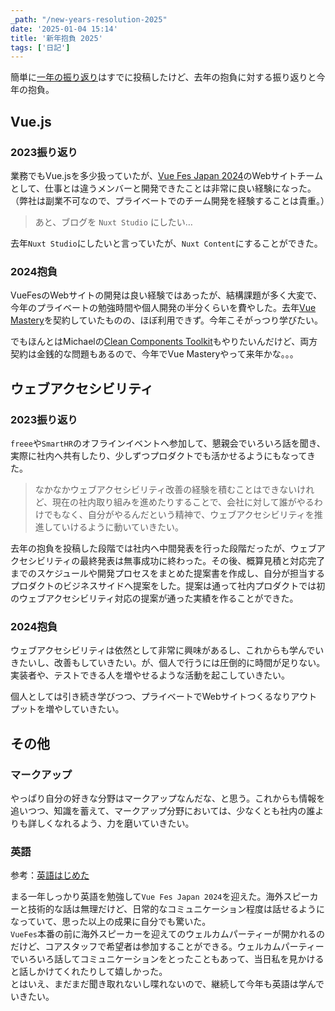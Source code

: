 ```yaml
---
_path: "/new-years-resolution-2025"
date: '2025-01-04 15:14'
title: '新年抱負 2025'
tags: ['日記']
---
```

簡単に[一年の振り返り](/look-back-2024)はすでに投稿したけど、去年の抱負に対する振り返りと今年の抱負。

## Vue.js

### 2023振り返り

業務でもVue.jsを多少扱っていたが、[Vue Fes Japan 2024](https://vuefes.jp/2024)のWebサイトチームとして、仕事とは違うメンバーと開発できたことは非常に良い経験になった。（弊社は副業不可なので、プライベートでのチーム開発を経験することは貴重。）

> あと、ブログを `Nuxt Studio` にしたい…

去年`Nuxt Studio`にしたいと言っていたが、`Nuxt Content`にすることができた。

### 2024抱負

VueFesのWebサイトの開発は良い経験ではあったが、結構課題が多く大変で、今年のプライベートの勉強時間や個人開発の半分くらいを費やした。去年[Vue Mastery](https://www.vuemastery.com/)を契約していたものの、ほぼ利用できず。今年こそがっつり学びたい。

でもほんとはMichaelの[Clean Components Toolkit](https://michaelnthiessen.com/clean-components-toolkit)もやりたいんだけど、両方契約は金銭的な問題もあるので、今年でVue Masteryやって来年かな。。。

## ウェブアクセシビリティ

### 2023振り返り
`freee`や`SmartHR`のオフラインイベントへ参加して、懇親会でいろいろ話を聞き、実際に社内へ共有したり、少しずつプロダクトでも活かせるようにもなってきた。

> なかなかウェブアクセシビリティ改善の経験を積むことはできないけれど、現在の社内取り組みを進めたりすることで、会社に対して誰がやるわけでもなく、自分がやるんだという精神で、ウェブアクセシビリティを推進していけるように動いていきたい。

去年の抱負を投稿した段階では社内へ中間発表を行った段階だったが、ウェブアクセシビリティの最終発表は無事成功に終わった。その後、概算見積と対応完了までのスケジュールや開発プロセスをまとめた提案書を作成し、自分が担当するプロダクトのビジネスサイドへ提案をした。提案は通って社内プロダクトでは初のウェブアクセシビリティ対応の提案が通った実績を作ることができた。

### 2024抱負

ウェブアクセシビリティは依然として非常に興味があるし、これからも学んでいきたいし、改善もしていきたい。が、個人で行うには圧倒的に時間が足りない。実装者や、テストできる人を増やせるような活動を起こしていきたい。

個人としては引き続き学びつつ、プライベートでWebサイトつくるなりアウトプットを増やしていきたい。

## その他

### マークアップ
やっぱり自分の好きな分野はマークアップなんだな、と思う。これからも情報を追いつつ、知識を蓄えて、マークアップ分野においては、少なくとも社内の誰よりも詳しくなれるよう、力を磨いていきたい。

### 英語
参考：[英語はじめた](https://sizu.me/totocalcio/posts/vnhvb77ntkn7)

まる一年しっかり英語を勉強して`Vue Fes Japan 2024`を迎えた。海外スピーカーと技術的な話は無理だけど、日常的なコミュニケーション程度は話せるようになっていて、思った以上の成果に自分でも驚いた。  
`VueFes`本番の前に海外スピーカーを迎えてのウェルカムパーティーが開かれるのだけど、コアスタッフで希望者は参加することができる。ウェルカムパーティーでいろいろ話してコミュニケーションをとったこともあって、当日私を見かけると話しかけてくれたりして嬉しかった。  
とはいえ、まだまだ聞き取れないし喋れないので、継続して今年も英語は学んでいきたい。
